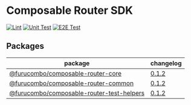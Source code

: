 # Composable Router SDK

[![Lint](https://github.com/dinngo/composable-router-sdk/actions/workflows/lint.yml/badge.svg)](https://github.com/dinngo/composable-router-sdk/actions/workflows/lint.yml)
[![Unit Test](https://github.com/dinngo/composable-router-sdk/actions/workflows/unit-test.yml/badge.svg)](https://github.com/dinngo/composable-router-sdk/actions/workflows/unit-test.yml)
[![E2E Test](https://github.com/dinngo/composable-router-sdk/actions/workflows/e2e-test.yml/badge.svg)](https://github.com/dinngo/composable-router-sdk/actions/workflows/e2e-test.yml)

## Packages

| package                                                            | changelog                                   |
| ------------------------------------------------------------------ | ------------------------------------------- |
| [@furucombo/composable-router-core](packages/core/README.md)                 | [0.1.2](packages/core/CHANGELOG.md)         |
| [@furucombo/composable-router-common](packages/common/README.md)             | [0.1.2](packages/common/CHANGELOG.md)       |
| [@furucombo/composable-router-test-helpers](packages/test-helpers/README.md) | [0.1.2](packages/test-helpers/CHANGELOG.md) |
